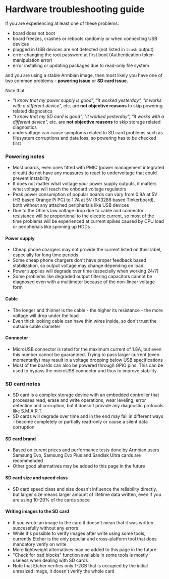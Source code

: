 # Hardware troubleshooting guide

If you are experiencing at least one of these problems:

- board does not boot
- board freezes, crashes or reboots randomly or when connecting USB devices
- plugged in USB devices are not detected (not listed in `lsusb` output)
- error changing the root password at first boot (Authentication token manipulation error)
- error installing or updating packages due to read-only file system

and you are using a stable Armbian image, then most likely you have one of two common problems - **powering issue** or **SD card issue**.

Note that

- _"I know that my power supply is good", "it worked yesterday", "it works with a different device",_ etc. are **not objective reasons** to skip powering related diagnostics
- _"I know that my SD card is good", "it worked yesterday", "it works with a different device",_ etc. are **not objective reasons** to skip storage related diagnostics
- undervoltage can cause symptoms related to SD card problems such as filesystem corruptions and data loss, so powering has to be checked first

### Powering notes

- Most boards, even ones fitted with PMIC (power management integrated circuit) do not have any measures to react to undervoltage that could prevent instability
- It does not matter what voltage your power supply outputs, it matters what voltage will reach the onboard voltage regulators
- Peak power consumption of popular boards can vary from 0.9A at 5V (H3 based Orange Pi PC) to 1.7A at 5V (RK3288 based Tinkerboard), both without any attached peripherials like USB devices
- Due to the Ohm's law voltage drop due to cable and connector resistance will be proportional to the electric current, so most of the time problems will be experienced at current spikes caused by CPU load or peripherials like spinning up HDDs

#### Power supply

- Cheap phone chargers may not provide the current listed on their label, especially for long time periods
- Some cheap phone chargers don't have proper feedback based stabilization, so output voltage may change depending on load
- Power supplies will degrade over time (especially when working 24/7)
- Some problems like degraded output filtering capacitors cannot be diagnosed even with a multimeter because of the non-linear voltage form

#### Cable

- The longer and thinner is the cable - the higher its resistance - the more voltage will drop under the load
- Even thick looking cable can have thin wires inside, so don't trust the outside cable diameter

#### Connector

- MicroUSB connector is rated for the maximum current of 1.8A, but even this number cannot be guaranteed. Trying to pass larger current (even momentarily) may result in a voltage dropping below USB specifications
- Most of the boards can also be powered through GPIO pins. This can be used to bypass the microUSB connector and thus to improve stability

### SD card notes

- SD card is a complex storage device with an embedded controller that processes read, erase and write operations, wear leveling, error detection and corruption, but it doesn't provide any diagnostic protocols like S.M.A.R.T.
- SD cards will degrade over time and in the end may fail in different ways - become completely or partially read-only or cause a silent data corruption

#### SD card brand

- Based on curent prices and performance tests done by Armbian users Samsung Evo, Samsung Evo Plus and Sandisk Ultra cards are recommended
- Other good alternatives may be added to this page in the future

#### SD card size and speed class

- SD card speed class and size doesn't influence the reliability directly, but larger size means larger amount of lifetime data written, even if you are using 10-20% of the cards space

#### Writing images to the SD card

- If you wrote an image to the card it doesn't mean that it was written successfully without any errors
- While it's possible to verify images after write using some tools, currently Etcher is the only popular and cross-platform tool that does mandatory verify on write
- More lightweight alternatives may be added to this page in the future
- "Check for bad blocks" function available in some tools is mostly useless when dealing with SD cards
- Note that Etcher verifies only 1-2GB that is occupied by the initial unresized image, it doesn't verify the whole card

